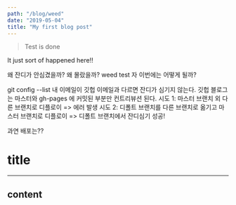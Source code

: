 ```yaml
---
path: "/blog/weed"
date: "2019-05-04"
title: "My first blog post"
---
```


> Test is done

It just sort of happened here!!

왜 잔디가 안심겼을까?
왜 몰랐을까?
weed test
자 이번에는 어떻게 될까?

git config --list 내 이메일이 깃헙 이메일과 다르면 잔디가 심기지 않는다.
깃헙 블로그는 마스터와 gh-pages 에 커밋된 부분만 컨트리뷰션 된다.
시도 1: 마스터 브랜치 외 다른 브랜치로 디플로이 => 에러 발생
시도 2: 디폴트 브랜치를 다른 브랜치로 옮기고 마스터 브랜치로 디플로이 => 디폴트 브랜치에서 잔디심기 성공!

과연 배포는??

# title

---

## content
